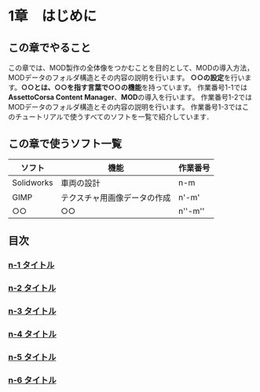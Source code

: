 # 1章　はじめに
  
## この章でやること 

この章では、MOD製作の全体像をつかむことを目的として、MODの導入方法，MODデータのフォルダ構造とその内容の説明を行います。
**○○の設定**を行います。**○○**とは、**○○**を指す言葉で**○○の機能**を持っています。
作業番号1-1では**AssettoCorsa Content Manager**、**MOD**の導入を行います。
作業番号1-2ではMODデータのフォルダ構造とその内容の説明を行います。
作業番号1-3ではこのチュートリアルで使うすべてのソフトを一覧で紹介しています．

## この章で使うソフト一覧
| ソフト | 機能 | 作業番号 |
----|---- |---- 
| Solidworks | 車両の設計 | n-m |
| GIMP | テクスチャ用画像データの作成 | n'-m' |
| ○○ | ○○ | n''-m'' |

## 目次
### [n-1 タイトル](https://www.google.co.jp/)
### [n-2 タイトル](https://www.google.co.jp/)
### [n-3 タイトル](https://www.google.co.jp/)
### [n-4 タイトル](https://www.google.co.jp/)
### [n-5 タイトル](https://www.google.co.jp/)
### [n-6 タイトル](https://www.google.co.jp/)

